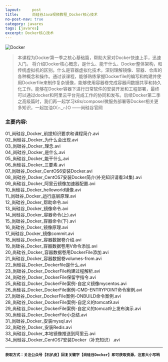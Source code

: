 ```yaml
---
layout:     post
title:      尚硅谷Java视频教程_Docker核心技术
no-post-nav: true
category: javares
tags: [javares]
excerpt: Docker核心技术
---
```


![Docker](https://upload-images.jianshu.io/upload_images/12555954-01c2e532646e0082.png?imageMogr2/auto-orient/strip%7CimageView2/2/w/1240)

> 本课程为Docker第一季之核心基础篇，帮助大家对Docker快速上手，迅速入门。
将介绍Docker核心概念，是什么、能干什么、Docker整体架构，和传统虚拟机的区别。什么是容器虚拟化技术，深刻理解镜像、容器、仓库的各种概念和操作。通过该课程，能够熟练掌握Dockerfile的编写和构建并使用Dockerfile来制作复杂镜像，能够使用容器卷完成容器间数据共享和持久化工作。能够在Docker容器下进行日常软件的安装开发和工程部署，最终可以通过docker和阿里云平台完成工作的协同和发布。后续Docker第二季之高级篇时，我们再一起学习k8s/compose/微服务部署等Docker相关更多知识，一起加油O(∩_∩)O  ——尚硅谷官网

### 主要内容:
01_尚硅谷_Docker_前提知识要求和课程简介.avi <br/>
02_尚硅谷_Docker_为什么会出现.avi <br/>
03_尚硅谷_Docker_理念.avi <br/>
04_尚硅谷_Docker_是什么.avi <br/>
05_尚硅谷_Docker_能干什么.avi <br/>
06_尚硅谷_Docker_三要素.avi <br/>
07_尚硅谷_Docker_CentOS6安装Docker.avi <br/>
08_尚硅谷_Docker_CentOS7安装Docker简介(补充知识请看34集).avi <br/>
09_尚硅谷_Docker_阿里云镜像加速器配置.avi <br/>
10_尚硅谷_Docker_helloworld镜像.avi <br/>
11_尚硅谷_Docker_运行底层原理.avi <br/>
12_尚硅谷_Docker_帮助命令.avi <br/>
13_尚硅谷_Docker_镜像命令.avi <br/>
14_尚硅谷_Docker_容器命令(上).avi <br/>
15_尚硅谷_Docker_容器命令(下).avi <br/>
16_尚硅谷_Docker_镜像原理.avi <br/>
17_尚硅谷_Docker_镜像commit.avi <br/>
18_尚硅谷_Docker_容器数据卷介绍.avi <br/>
19_尚硅谷_Docker_容器数据卷用V命令添加.avi <br/>
20_尚硅谷_Docker_容器数据卷用DockerFile添加.avi <br/>
21_尚硅谷_Docker_容器数据卷volumes-from.avi <br/>
22_尚硅谷_Docker_Dockerfile是什么.avi <br/>
23_尚硅谷_Docker_DockerFile构建过程解析.avi <br/>
24_尚硅谷_Docker_DockerFile保留字指令.avi <br/>
25_尚硅谷_Docker_DockerFile案例-自定义镜像mycentos.avi <br/>
26_尚硅谷_Docker_DockerFile案例-CMD-ENTRYPOINT命令案例.avi <br/>
27_尚硅谷_Docker_DockerFile案例-ONBUILD命令案例.avi <br/>
28_尚硅谷_Docker_DockerFile案例-自定义的tomcat9.avi <br/>
29_尚硅谷_Docker_DockerFile案例-自定义的tomcat9上发布演示.avi <br/>
30_尚硅谷_Docker_DockerFile小总结.avi <br/>
31_尚硅谷_Docker_安装mysql.avi <br/>
32_尚硅谷_Docker_安装Redis.avi <br/>
33_尚硅谷_Docker_本地镜像推送到阿里云.avi <br/>
34_尚硅谷_Docker_CentOS7安装Docker（补充知识）.avi<br/>







---
**`获取方式：关注公众号【石扒皮】回复关键字【尚硅谷Docker】即可获取资源，注意大小写哟`**
